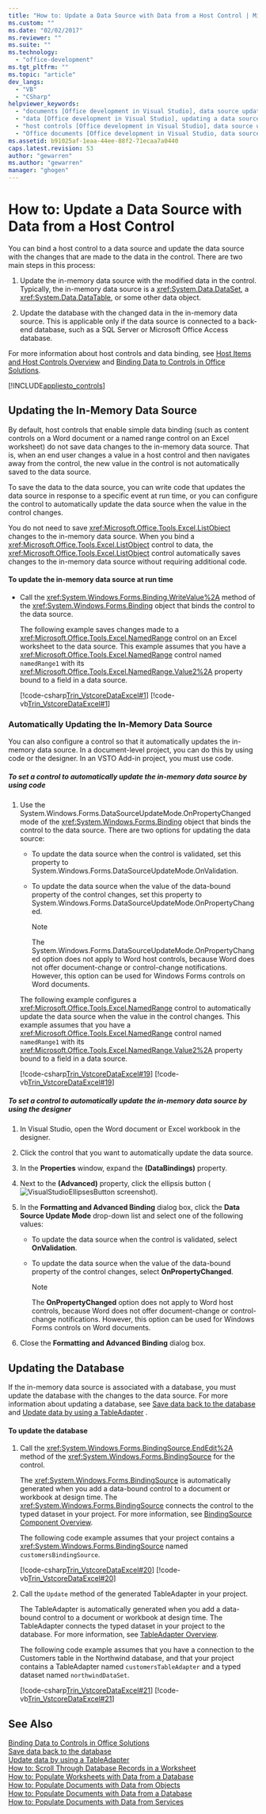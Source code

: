 ```yaml
---
title: "How to: Update a Data Source with Data from a Host Control | Microsoft Docs"
ms.custom: ""
ms.date: "02/02/2017"
ms.reviewer: ""
ms.suite: ""
ms.technology: 
  - "office-development"
ms.tgt_pltfrm: ""
ms.topic: "article"
dev_langs: 
  - "VB"
  - "CSharp"
helpviewer_keywords: 
  - "documents [Office development in Visual Studio], data source updates"
  - "data [Office development in Visual Studio], updating a data source from a document"
  - "host controls [Office development in Visual Studio], data source updates"
  - "Office documents [Office development in Visual Studio, data sources"
ms.assetid: b91025af-1eaa-44ee-88f2-71ecaa7a0440
caps.latest.revision: 53
author: "gewarren"
ms.author: "gewarren"
manager: "ghogen"
---
```

# How to: Update a Data Source with Data from a Host Control
  You can bind a host control to a data source and update the data source with the changes that are made to the data in the control. There are two main steps in this process:  
  
1.  Update the in-memory data source with the modified data in the control. Typically, the in-memory data source is a <xref:System.Data.DataSet>, a <xref:System.Data.DataTable>, or some other data object.  
  
2.  Update the database with the changed data in the in-memory data source. This is applicable only if the data source is connected to a back-end database, such as a SQL Server or Microsoft Office Access database.  
  
 For more information about host controls and data binding, see [Host Items and Host Controls Overview](../vsto/host-items-and-host-controls-overview.md) and [Binding Data to Controls in Office Solutions](../vsto/binding-data-to-controls-in-office-solutions.md).  
  
 [!INCLUDE[appliesto_controls](../vsto/includes/appliesto-controls-md.md)]  
  
## Updating the In-Memory Data Source  
 By default, host controls that enable simple data binding (such as content controls on a Word document or a named range control on an Excel worksheet) do not save data changes to the in-memory data source. That is, when an end user changes a value in a host control and then navigates away from the control, the new value in the control is not automatically saved to the data source.  
  
 To save the data to the data source, you can write code that updates the data source in response to a specific event at run time, or you can configure the control to automatically update the data source when the value in the control changes.  
  
 You do not need to save <xref:Microsoft.Office.Tools.Excel.ListObject> changes to the in-memory data source. When you bind a <xref:Microsoft.Office.Tools.Excel.ListObject> control to data, the <xref:Microsoft.Office.Tools.Excel.ListObject> control automatically saves changes to the in-memory data source without requiring additional code.  
  
#### To update the in-memory data source at run time  
  
-   Call the <xref:System.Windows.Forms.Binding.WriteValue%2A> method of the <xref:System.Windows.Forms.Binding> object that binds the control to the data source.  
  
     The following example saves changes made to a <xref:Microsoft.Office.Tools.Excel.NamedRange> control on an Excel worksheet to the data source. This example assumes that you have a <xref:Microsoft.Office.Tools.Excel.NamedRange> control named `namedRange1` with its <xref:Microsoft.Office.Tools.Excel.NamedRange.Value2%2A> property bound to a field in a data source.  
  
     [!code-csharp[Trin_VstcoreDataExcel#1](../vsto/codesnippet/CSharp/Trin_VstcoreDataExcelCS/Sheet1.cs#1)]
     [!code-vb[Trin_VstcoreDataExcel#1](../vsto/codesnippet/VisualBasic/Trin_VstcoreDataExcelVB/Sheet1.vb#1)]  
  
### Automatically Updating the In-Memory Data Source  
 You can also configure a control so that it automatically updates the in-memory data source. In a document-level project, you can do this by using code or the designer. In an VSTO Add-in project, you must use code.  
  
##### To set a control to automatically update the in-memory data source by using code  
  
1.  Use the System.Windows.Forms.DataSourceUpdateMode.OnPropertyChanged mode of the <xref:System.Windows.Forms.Binding> object that binds the control to the data source. There are two options for updating the data source:  
  
    -   To update the data source when the control is validated, set this property to System.Windows.Forms.DataSourceUpdateMode.OnValidation.  
  
    -   To update the data source when the value of the data-bound property of the control changes, set this property to System.Windows.Forms.DataSourceUpdateMode.OnPropertyChanged.  
  
        > [!NOTE]  
        >  The System.Windows.Forms.DataSourceUpdateMode.OnPropertyChanged option does not apply to Word host controls, because Word does not offer document-change or control-change notifications. However, this option can be used for Windows Forms controls on Word documents.  
  
     The following example configures a <xref:Microsoft.Office.Tools.Excel.NamedRange> control to automatically update the data source when the value in the control changes. This example assumes that you have a <xref:Microsoft.Office.Tools.Excel.NamedRange> control named `namedRange1` with its <xref:Microsoft.Office.Tools.Excel.NamedRange.Value2%2A> property bound to a field in a data source.  
  
     [!code-csharp[Trin_VstcoreDataExcel#19](../vsto/codesnippet/CSharp/Trin_VstcoreDataExcelCS/Sheet1.cs#19)]
     [!code-vb[Trin_VstcoreDataExcel#19](../vsto/codesnippet/VisualBasic/Trin_VstcoreDataExcelVB/Sheet1.vb#19)]  
  
##### To set a control to automatically update the in-memory data source by using the designer  
  
1.  In Visual Studio, open the Word document or Excel workbook in the designer.  
  
2.  Click the control that you want to automatically update the data source.  
  
3.  In the **Properties** window, expand the **(DataBindings)** property.  
  
4.  Next to the **(Advanced)** property, click the ellipsis button (![VisualStudioEllipsesButton screenshot](../vsto/media/vbellipsesbutton.png "VisualStudioEllipsesButton screenshot")).  
  
5.  In the **Formatting and Advanced Binding** dialog box, click the **Data Source Update Mode** drop-down list and select one of the following values:  
  
    -   To update the data source when the control is validated, select **OnValidation**.  
  
    -   To update the data source when the value of the data-bound property of the control changes, select **OnPropertyChanged**.  
  
        > [!NOTE]  
        >  The **OnPropertyChanged** option does not apply to Word host controls, because Word does not offer document-change or control-change notifications. However, this option can be used for Windows Forms controls on Word documents.  
  
6.  Close the **Formatting and Advanced Binding** dialog box.  
  
## Updating the Database  
 If the in-memory data source is associated with a database, you must update the database with the changes to the data source. For more information about updating a database, see [Save data back to the database](../data-tools/save-data-back-to-the-database.md)  and [Update data by using a TableAdapter](../data-tools/update-data-by-using-a-tableadapter.md) .  
  
#### To update the database  
  
1.  Call the <xref:System.Windows.Forms.BindingSource.EndEdit%2A> method of the <xref:System.Windows.Forms.BindingSource> for the control.  
  
     The <xref:System.Windows.Forms.BindingSource> is automatically generated when you add a data-bound control to a document or workbook at design time. The <xref:System.Windows.Forms.BindingSource> connects the control to the typed dataset in your project. For more information, see [BindingSource Component Overview](/dotnet/framework/winforms/controls/bindingsource-component-overview).  
  
     The following code example assumes that your project contains a <xref:System.Windows.Forms.BindingSource> named `customersBindingSource`.  
  
     [!code-csharp[Trin_VstcoreDataExcel#20](../vsto/codesnippet/CSharp/Trin_VstcoreDataExcelCS/Sheet1.cs#20)]
     [!code-vb[Trin_VstcoreDataExcel#20](../vsto/codesnippet/VisualBasic/Trin_VstcoreDataExcelVB/Sheet1.vb#20)]  
  
2.  Call the `Update` method of the generated TableAdapter in your project.  
  
     The TableAdapter is automatically generated when you add a data-bound control to a document or workbook at design time. The TableAdapter connects the typed dataset in your project to the database. For more information, see [TableAdapter Overview](../data-tools/fill-datasets-by-using-tableadapters.md#tableadapter-overview).  
  
     The following code example assumes that you have a connection to the Customers table in the Northwind database, and that your project contains a TableAdapter named `customersTableAdapter` and a typed dataset named `northwindDataSet`.  
  
     [!code-csharp[Trin_VstcoreDataExcel#21](../vsto/codesnippet/CSharp/Trin_VstcoreDataExcelCS/Sheet1.cs#21)]
     [!code-vb[Trin_VstcoreDataExcel#21](../vsto/codesnippet/VisualBasic/Trin_VstcoreDataExcelVB/Sheet1.vb#21)]  
  
## See Also  
 [Binding Data to Controls in Office Solutions](../vsto/binding-data-to-controls-in-office-solutions.md)   
 [Save data back to the database](../data-tools/save-data-back-to-the-database.md)    
 [Update data by using a TableAdapter](../data-tools/update-data-by-using-a-tableadapter.md)    
 [How to: Scroll Through Database Records in a Worksheet](../vsto/how-to-scroll-through-database-records-in-a-worksheet.md)   
 [How to: Populate Worksheets with Data from a Database](../vsto/how-to-populate-worksheets-with-data-from-a-database.md)   
 [How to: Populate Documents with Data from Objects](../vsto/how-to-populate-documents-with-data-from-objects.md)   
 [How to: Populate Documents with Data from a Database](../vsto/how-to-populate-documents-with-data-from-a-database.md)   
 [How to: Populate Documents with Data from Services](../vsto/how-to-populate-documents-with-data-from-services.md)  
  
  